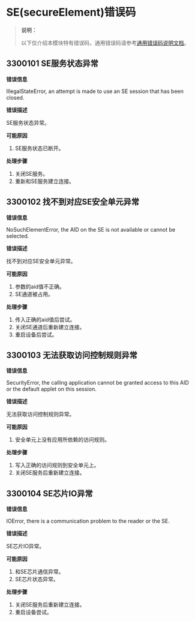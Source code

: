 # SE(secureElement)错误码

<!--Kit: Connectivity Kit-->
<!--Subsystem: Communication-->
<!--Owner: @amunra03-->
<!--Designer: @wenxiaolin-->
<!--Tester: @zs_111-->

> **说明：**
>
> 以下仅介绍本模块特有错误码，通用错误码请参考[通用错误码说明文档](../errorcode-universal.md)。

## 3300101 SE服务状态异常

**错误信息**

IllegalStateError, an attempt is made to use an SE session that has been closed.

**错误描述**

SE服务状态异常。

**可能原因**

1. SE服务状态已断开。

**处理步骤**

1. 关闭SE服务。
2. 重新和SE服务建立连接。

## 3300102 找不到对应SE安全单元异常

**错误信息**

NoSuchElementError, the AID on the SE is not available or cannot be selected.

**错误描述**

找不到对应SE安全单元异常。

**可能原因**

1. 参数的aid值不正确。
2. SE通道被占用。

**处理步骤**

1. 传入正确的aid值后尝试。
2. 关闭SE通道后重新建立连接。
3. 重启设备后尝试。

## 3300103 无法获取访问控制规则异常

**错误信息**

SecurityError, the calling application cannot be granted access to this AID or the default applet on this session.

**错误描述**

无法获取访问控制规则异常。

**可能原因**

1. 安全单元上没有应用所依赖的访问规则。

**处理步骤**

1. 写入正确的访问规则到安全单元上。
2. 关闭SE服务后重新建立连接。

## 3300104 SE芯片IO异常

**错误信息**

IOError, there is a communication problem to the reader or the SE.

**错误描述**

SE芯片IO异常。

**可能原因**

1. 和SE芯片通信异常。
2. SE芯片状态异常。

**处理步骤**

1. 关闭SE服务后重新建立连接。
2. 重启设备尝试。

